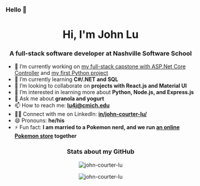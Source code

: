 ### Hello 👋

<h1 align="center">Hi, I'm John Lu</h1>

<h3 align="center">A full-stack software developer at Nashville Software School</h3>

- 🔭 I’m currently working on [my full-stack capstone with ASP.Net Core Controller](https://github.com/john-courter-lu/UrbanNest) and [my first Python project](https://github.com/john-courter-lu/kennnels-server)
- 🌱 I’m currently learning **C#/.NET and SQL**
- 👯 I’m looking to collaborate on **projects with React.js and Material UI**
- 🤔 I’m interested in learning more about **Python, Node.js, and Express.js**
- 💬 Ask me about **granola and yogurt**
- 📫 How to reach me: **lu4j@cmich.edu**
- 👨‍💼 Connect with me on LinkedIn: **[in/john-courter-lu/](https://www.linkedin.com/in/john-courter-lu/)**
- 😄 Pronouns: **he/his**
- ⚡ Fun fact: **I am married to a Pokemon nerd, and we run [an online Pokemon store](https://www.sjccollectibles.com) together**

<h3 align="center">Stats about my GitHub</h3>

<p align="center"><img src="https://github-readme-stats.vercel.app/api/top-langs?username=john-courter-lu&show_icons=true&locale=en&layout=compact" alt="john-courter-lu" /></p>

<p align="center"><img src="https://github-readme-streak-stats.herokuapp.com/?user=john-courter-lu&" alt="john-courter-lu" /></p>
